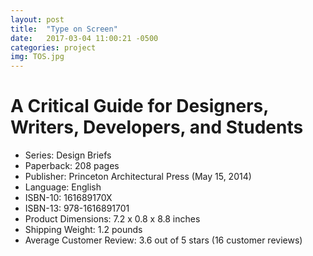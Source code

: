 ```yaml
---
layout: post
title:  "Type on Screen"
date:   2017-03-04 11:00:21 -0500
categories: project
img: TOS.jpg
---
```

# A Critical Guide for Designers, Writers, Developers, and Students

- Series: Design Briefs
- Paperback: 208 pages
- Publisher: Princeton Architectural Press (May 15, 2014)
- Language: English
- ISBN-10: 161689170X
- ISBN-13: 978-1616891701
- Product Dimensions: 7.2 x 0.8 x 8.8 inches
- Shipping Weight: 1.2 pounds
- Average Customer Review: 3.6 out of 5 stars (16 customer reviews)
